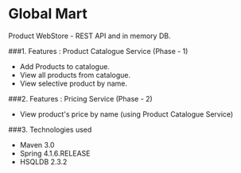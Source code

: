 Global Mart
===============================
Product WebStore - REST API and in memory DB.

###1. Features : Product Catalogue Service (Phase - 1)
* Add Products to catalogue.
* View all products from catalogue.
* View selective product by name.

###2. Features : Pricing Service (Phase - 2)
* View product's price by name (using Product Catalogue Service)

###3. Technologies used
* Maven 3.0
* Spring 4.1.6.RELEASE
* HSQLDB 2.3.2
